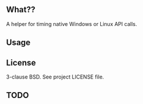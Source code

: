 ## What??

A helper for timing native Windows or Linux API calls.

## Usage

## License

3-clause BSD. See project LICENSE file.

## TODO
